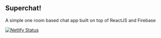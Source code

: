 ## Superchat!

A simple one room based chat app built on top of ReactJS and Firebase

[![Netlify Status](https://api.netlify.com/api/v1/badges/6a1a84e9-0cae-44cb-831e-54501855e8ac/deploy-status)](https://app.netlify.com/sites/superchat-app/deploys)